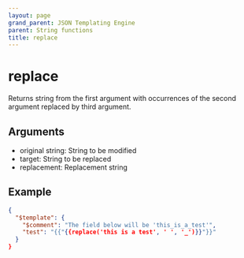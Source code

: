 ```yaml
---
layout: page
grand_parent: JSON Templating Engine
parent: String functions
title: replace
---
```


# replace

Returns string from the first argument with occurrences of the second argument replaced by third argument.

## Arguments

 - original string: String to be modified
 - target: String to be replaced
 - replacement: Replacement string

## Example

```json
{
  "$template": {
    "$comment": "The field below will be 'this_is_a_test'",
    "test": "{{"{{replace('this is a test', ' ', '_')}}"}}"
  }
}
```
